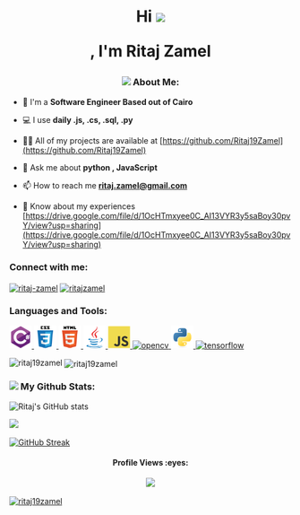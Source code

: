 <h1 align="center">Hi <img src="https://github.com/TheDudeThatCode/TheDudeThatCode/blob/master/Assets/Hi.gif" width="29">
<p align="center">, I'm Ritaj Zamel</h1>
<h3 align="center"><img src="https://media.giphy.com/media/WUlplcMpOCEmTGBtBW/giphy.gif" width="30"> About Me:</h3>

- 🏦 I'm a **Software Engineer Based out of Cairo**

- 💻 I use **daily .js, .cs, .sql, .py**

- 👨‍💻 All of my projects are available at [https://github.com/Ritaj19Zamel](https://github.com/Ritaj19Zamel)

- 💬 Ask me about **python , JavaScript**

- 📫 How to reach me **ritaj.zamel@gmail.com**

- 📄 Know about my experiences [https://drive.google.com/file/d/1OcHTmxyee0C_AI13VYR3y5saBoy30pvY/view?usp=sharing](https://drive.google.com/file/d/1OcHTmxyee0C_AI13VYR3y5saBoy30pvY/view?usp=sharing)

<h3 align="left">Connect with me:</h3>
<p align="left">
<a href="https://linkedin.com/in/ritaj-zamel](https://www.linkedin.com/in/ritaj-zamel-b388541b0/)" target="blank"><img align="center" src="https://raw.githubusercontent.com/rahuldkjain/github-profile-readme-generator/master/src/images/icons/Social/linked-in-alt.svg" alt="ritaj-zamel" height="30" width="40" /></a>
<a href="https://kaggle.com/ritajzamel" target="blank"><img align="center" src="https://raw.githubusercontent.com/rahuldkjain/github-profile-readme-generator/master/src/images/icons/Social/kaggle.svg" alt="ritajzamel" height="30" width="40" /></a>
</p>

<h3 align="left">Languages and Tools:</h3>
<p align="left"> <a href="https://www.w3schools.com/cs/" target="_blank" rel="noreferrer"> <img src="https://raw.githubusercontent.com/devicons/devicon/master/icons/csharp/csharp-original.svg" alt="csharp" width="40" height="40"/> </a> <a href="https://www.w3schools.com/css/" target="_blank" rel="noreferrer"> <img src="https://raw.githubusercontent.com/devicons/devicon/master/icons/css3/css3-original-wordmark.svg" alt="css3" width="40" height="40"/> </a> <a href="https://www.w3.org/html/" target="_blank" rel="noreferrer"> <img src="https://raw.githubusercontent.com/devicons/devicon/master/icons/html5/html5-original-wordmark.svg" alt="html5" width="40" height="40"/> </a> <a href="https://www.java.com" target="_blank" rel="noreferrer"> <img src="https://raw.githubusercontent.com/devicons/devicon/master/icons/java/java-original.svg" alt="java" width="40" height="40"/> </a> <a href="https://developer.mozilla.org/en-US/docs/Web/JavaScript" target="_blank" rel="noreferrer"> <img src="https://raw.githubusercontent.com/devicons/devicon/master/icons/javascript/javascript-original.svg" alt="javascript" width="40" height="40"/> </a> <a href="https://opencv.org/" target="_blank" rel="noreferrer"> <img src="https://www.vectorlogo.zone/logos/opencv/opencv-icon.svg" alt="opencv" width="40" height="40"/> </a> <a href="https://www.python.org" target="_blank" rel="noreferrer"> <img src="https://raw.githubusercontent.com/devicons/devicon/master/icons/python/python-original.svg" alt="python" width="40" height="40"/> </a> <a href="https://www.tensorflow.org" target="_blank" rel="noreferrer"> <img src="https://www.vectorlogo.zone/logos/tensorflow/tensorflow-icon.svg" alt="tensorflow" width="40" height="40"/> </a> </p>

<p><img align="left" src="https://github-readme-stats.vercel.app/api/top-langs?username=ritaj19zamel&show_icons=true&locale=en&layout=compact" alt="ritaj19zamel" /></p>

<p>&nbsp;<img align="center" src="https://github-readme-stats.vercel.app/api?username=ritaj19zamel&show_icons=true&locale=en" alt="ritaj19zamel" /></p>
 
<!--From Here-->
### <img src='https://media1.giphy.com/media/du3J3cXyzhj75IOgvA/giphy.gif?cid=ecf05e47x2g034i9pzwtzzsd3xgg2w9nr94t4tflbbgo3008&rid=giphy.gif' width='25'> My Github Stats:
![Ritaj's GitHub stats](https://github-readme-stats.vercel.app/api?username=ritaj19zamel&show_icons=true&title_color=ffc857&icon_color=8ac926&text_color=daf7dc&bg_color=151515&count_private=true)

  <img src="https://github-readme-stats.vercel.app/api/top-langs/?username=NourNafea&show_icons=true&title_color=ffffff&icon_color=2A75CF&text_color=daf7dc&bg_color=191919">


[![GitHub Streak](http://github-readme-streak-stats.herokuapp.com?user=ritaj19zamel&theme=dark&date_format=M%20j%5B%2C%20Y%5D)](https://git.io/streak-stats)
<!--TO Here-->
<h4 align="center">Profile Views :eyes:</h4>
<p align="center"><img src="https://profile-counter.glitch.me/{ritaj19zamel}/count.svg"/></p>

<p align="left"> <a href="https://github.com/ryo-ma/github-profile-trophy"><img src="https://github-profile-trophy.vercel.app/?username=ritaj19zamel" alt="ritaj19zamel" /></a> </p>
